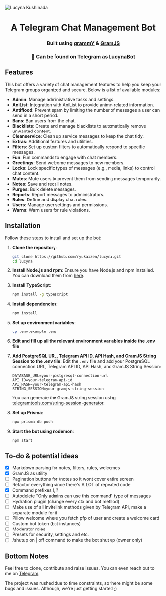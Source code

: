 ![Lucyna Kushinada](https://github.com/user-attachments/assets/d3f8158f-9ebd-450d-8d7f-357e7d2ea718)

<h1 align="center">A Telegram Chat Management Bot</h1> 

<h3 align="center">Built using <a href="https://grammy.dev">grammY</a> & <a href="https://gram.js.org/">GramJS</a></h3>

<h3 align="center"> 🎀 Can be found on Telegram as <a href="https://telegram.me/LucynaBot">LucynaBot</a></h3>

<h2>Features</h2>
<p>This bot offers a variety of chat management features to help you keep your Telegram groups organized and secure. Below is a list of available modules:</p>

- **Admin**: Manage administrative tasks and settings.
- **AniList**: Integration with AniList to provide anime-related information.
- **Antiflood**: Prevent spam by limiting the number of messages a user can send in a short period.
- **Bans**: Ban users from the chat.
- **Blacklists**: Create and manage blacklists to automatically remove unwanted content.
- **Cleanservice**: Clean up service messages to keep the chat tidy.
- **Extras**: Additional features and utilities.
- **Filters**: Set up custom filters to automatically respond to specific messages.
- **Fun**: Fun commands to engage with chat members.
- **Greetings**: Send welcome messages to new members.
- **Locks**: Lock specific types of messages (e.g., media, links) to control chat content.
- **Mutes**: Mute users to prevent them from sending messages temporarily.
- **Notes**: Save and recall notes.
- **Purges**: Bulk delete messages.
- **Reports**: Report messages to administrators.
- **Rules**: Define and display chat rules.
- **Users**: Manage user settings and permissions.
- **Warns**: Warn users for rule violations.

<h2>Installation</h2>
<p>Follow these steps to install and set up the bot:</p>

1. **Clone the repository**:
    ```sh
    git clone https://github.com/ryukaizen/lucyna.git
    cd lucyna
    ```

2. **Install Node.js and npm**: Ensure you have Node.js and npm installed. You can download them from [here](https://nodejs.org/).

3. **Install TypeScript**:
    ```sh
    npm install -g typescript
    ```

4. **Install dependencies**:
    ```sh
    npm install
    ```

5. **Set up environment variables**:
    ```sh
    cp .env.example .env
    ```

6. **Edit and fill up all the relevant environment variables inside the .env file**

6. **Add PostgreSQL URL, Telegram API ID, API Hash, and GramJS String Session to the .env file**:
    Edit the `.env` file and add your PostgreSQL connection URL, Telegram API ID, API Hash, and GramJS String Session:
    ```env
    DATABASE_URL=your-postgresql-connection-url
    API_ID=your-telegram-api-id
    API_HASH=your-telegram-api-hash
    STRING_SESSION=your-gramjs-string-session
    ```
    You can generate the GramJS string session using [telegramtools.com/string-session-generator](https://telegramtools.com/string-session-generator).

7. **Set up Prisma**:
    ```sh
    npx prisma db push
    ```


8. **Start the bot using nodemon**:
    ```sh
    npm start
    ```


## To-do & potential ideas
- [x] Markdown parsing for notes, filters, rules, welcomes
- [x] GramJS as utility
- [ ] Pagination buttons for /notes so it wont cover entire screen
- [ ] Refactor everything since there's A LOT of repeated code
- [x] Command prefixes !, ?
- [ ] Autodelete "Only admins can use this command" type of messages
- [ ] Hydration plugin (change every ctx and bot method)
- [ ] Make use of all invitelink methods given by Telegram API, make a separate module for it
- [ ] Pillow welcome where you fetch pfp of user and create a welcome card
- [ ] Custom bot token (bot instances)
- [ ] Moderator roles
- [ ] Presets for security, settings and etc.
- [ ] /shutup on | off command to make the bot shut up (owner only)

## Bottom Notes
Feel free to clone, contribute and raise issues. You can even reach out to me on [Telegram](https://telegram.me/please_help_me_im_dumb).

The project was rushed due to time constraints, so there might be some bugs and issues. Although, we're just getting started ;)

